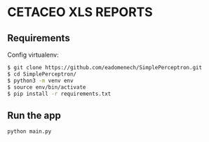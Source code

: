 # CETACEO XLS REPORTS

## Requirements

Config virtualenv:

```bash
$ git clone https://github.com/eadomenech/SimplePerceptron.git
$ cd SimplePerceptron/
$ python3 -m venv env
$ source env/bin/activate
$ pip install -r requirements.txt
```

## Run the app

```bash
python main.py
```
